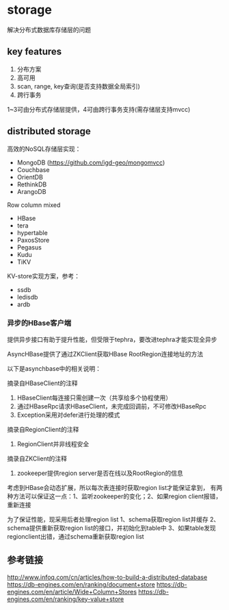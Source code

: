# storage

解决分布式数据库存储层的问题

## key features

1. 分布方案
2. 高可用
3. scan, range, key查询(是否支持数据全局索引)
4. 跨行事务

1~3可由分布式存储层提供，4可由跨行事务支持(需存储层支持mvcc)

## distributed storage

高效的NoSQL存储层实现：
- MongoDB (https://github.com/igd-geo/mongomvcc)
- Couchbase
- OrientDB
- RethinkDB
- ArangoDB

Row column mixed
- HBase
- tera
- hypertable
- PaxosStore
- Pegasus
- Kudu
- TiKV

KV-store实现方案，参考：
- ssdb
- ledisdb
- ardb

### 异步的HBase客户端

提供异步接口有助于提升性能，但受限于tephra，要改进tephra才能实现全异步

AsyncHBase提供了通过ZKClient获取HBase RootRegion连接地址的方法

以下是asynchbase中的相关说明：

摘录自HBaseClient的注释

1. HBaseClient每连接只需创建一次（共享给多个协程使用）
2. 通过HBaseRpc请求HBaseClient，未完成回调前，不可修改HBaseRpc
3. Exception采用对defer进行处理的模式

摘录自RegionClient的注释
1. RegionClient并非线程安全

摘录自ZKClient的注释
1. zookeeper提供region server是否在线以及RootRegion的信息

考虑到HBase会动态扩展，所以每次表连接时获取region list才能保证拿到，
有两种方法可以保证这一点：1、监听zookeeper的变化；2、如果region client报错，重新连接

为了保证性能，现采用后者处理region list
1、schema获取region list并缓存
2、schema提供重新获取region list的接口，并初始化到table中
3、如果table发现regionclient出错，通过schema重新获取region list

## 参考链接

http://www.infoq.com/cn/articles/how-to-build-a-distributed-database
https://db-engines.com/en/ranking/document+store
https://db-engines.com/en/article/Wide+Column+Stores
https://db-engines.com/en/ranking/key-value+store
